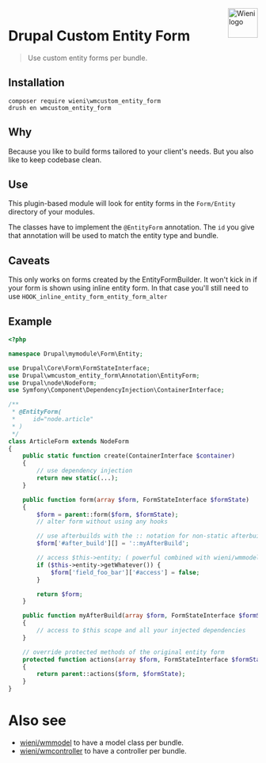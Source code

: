 <a href="https://www.wieni.be">
    <img src="https://www.wieni.be/themes/custom/drupack/logo.svg" alt="Wieni logo" title="Wieni" align="right" height="60" />
</a>

Drupal Custom Entity Form
======================

> Use custom entity forms per bundle.

## Installation

```
composer require wieni\wmcustom_entity_form
drush en wmcustom_entity_form
```

## Why

Because you like to build forms tailored to your client's needs. But you also like to keep codebase clean. 

## Use
This plugin-based module will look for entity forms in the `Form/Entity` directory of your modules.

The classes have to implement the `@EntityForm` annotation. The `id` you give that annotation will be
used to match the entity type and bundle.

## Caveats

This only works on forms created by the EntityFormBuilder. It won't kick in if your form is shown using
inline entity form. In that case you'll still need to use `HOOK_inline_entity_form_entity_form_alter` 

## Example

```php
<?php

namespace Drupal\mymodule\Form\Entity;

use Drupal\Core\Form\FormStateInterface;
use Drupal\wmcustom_entity_form\Annotation\EntityForm;
use Drupal\node\NodeForm;
use Symfony\Component\DependencyInjection\ContainerInterface;

/**
 * @EntityForm(
 *     id="node.article"
 * )
 */
class ArticleForm extends NodeForm
{
    public static function create(ContainerInterface $container)
    {
        // use dependency injection
        return new static(...);
    }

    public function form(array $form, FormStateInterface $formState)
    {
        $form = parent::form($form, $formState);
        // alter form without using any hooks

        // use afterbuilds with the :: notation for non-static afterbuilds
        $form['#after_build'][] = '::myAfterBuild';

        // access $this->entity; ( powerful combined with wieni/wmmodel )
        if ($this->entity->getWhatever()) {
            $form['field_foo_bar']['#access'] = false;
        }

        return $form;
    }

    public function myAfterBuild(array $form, FormStateInterface $formState)
    {
        // access to $this scope and all your injected dependencies
    }

    // override protected methods of the original entity form
    protected function actions(array $form, FormStateInterface $formState)
    {
        return parent::actions($form, $formState);
    }
}
```

# Also see

- [wieni/wmmodel](https://github.com/wieni/wmmodel) to have a model class per bundle.
- [wieni/wmcontroller](https://github.com/wieni/wmcontroller) to have a controller per bundle.
